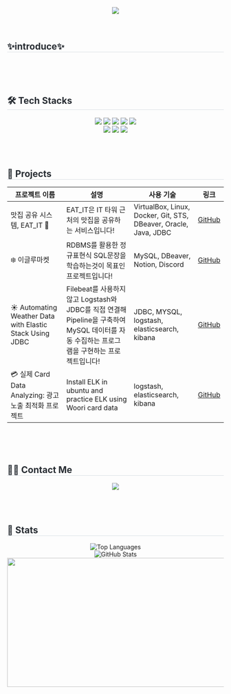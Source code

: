 <div align="center">
    <img src="https://capsule-render.vercel.app/api?type=waving&color=auto&height=180&text=minjee&animation=fadeIn&fontColor=ffffff&fontSize=50" />
</div>
</br>
</br>
<h2 style="border-bottom: 1px solid #d8dee4; color: #282d33;">✨introduce✨</h2>


</br>
</br>
</br>
<h2 style="border-bottom: 1px solid #d8dee4; color: #282d33;">🛠️ Tech Stacks</h2>
<div align="center">
    <img src="https://img.shields.io/badge/C-A8B9CC?style=for-the-badge&logo=C&logoColor=white">
    <img src="https://img.shields.io/badge/Elasticsearch-005571?style=for-the-badge&logo=Elasticsearch&logoColor=white">
    <img src="https://img.shields.io/badge/HTML5-E34F26?style=for-the-badge&logo=HTML5&logoColor=white">
    <img src="https://img.shields.io/badge/Java-007396?style=for-the-badge&logo=Java&logoColor=white">
    <img src="https://img.shields.io/badge/Javascript-F7DF1E?style=for-the-badge&logo=Javascript&logoColor=white">
    <br/>
    <img src="https://img.shields.io/badge/Linux-FCC624?style=for-the-badge&logo=Linux&logoColor=white">
    <img src="https://img.shields.io/badge/MySQL-4479A1?style=for-the-badge&logo=MySQL&logoColor=white">
    <img src="https://img.shields.io/badge/Oracle-F80000?style=for-the-badge&logo=Oracle&logoColor=white">
</div>
</br>
</br>
</br>
<h2 style="border-bottom: 1px solid #d8dee4; color: #282d33;">📂 Projects</h2>

<table>
    <thead>
        <tr>
            <th>프로젝트 이름</th>
            <th>설명</th>
            <th>사용 기술</th>
            <th>링크</th>
        </tr>
    </thead>
    <tbody>
        <tr>
            <td>맛집 공유 시스템, EAT_IT 🍜</td>
            <td>EAT_IT은 IT 타워 근처의 맛집을 공유하는 서비스입니다!</td>
            <td>VirtualBox, Linux, Docker, Git, STS, DBeaver, Oracle, Java, JDBC</td>
            <td><a href="https://github.com/3kim-gu/Eat_IT" target="_blank">GitHub</a></td>
        </tr>
        <tr>
            <td>❄️ 이글루마켓</td>
            <td>RDBMS를 활용한 정규표현식 SQL문장을 학습하는것이 목표인 프로젝트입니다!</td>
            <td>MySQL, DBeaver, Notion, Discord</td>
            <td><a href="https://github.com/IglooMarket/IglooMarket" target="_blank">GitHub</a></td>
        </tr>
        <tr>
            <td>☀️ Automating Weather Data with Elastic Stack Using JDBC</td>
            <td>Filebeat를 사용하지 않고 Logstash와 JDBC를 직접 연결해 Pipeline을 구축하여 MySQL 데이터를 자동 수집하는 프로그램을 구현하는 프로젝트입니다!</td>
            <td>JDBC, MYSQL, logstash, elasticsearch, kibana</td>
            <td><a href="https://github.com/minsung159357/weather" target="_blank">GitHub</a></td>
        </tr>
        <tr>
            <td>💳 실제 Card Data Analyzing: 광고 노출 최적화 프로젝트</td>
            <td>Install ELK in ubuntu and practice ELK using Woori card data</td>
            <td>logstash, elasticsearch, kibana</td>
            <td><a href="https://github.com/letsgojh0810/wooridata">GitHub</a></td>
        </tr>
    </tbody>
</table>

</br>
</br>
</br>
<h2 style="border-bottom: 1px solid #d8dee4; color: #282d33;">🧑‍💻 Contact Me</h2>
<div align="center">
    <a href="https://velog.io/@minjee/posts">
        <img src="https://img.shields.io/badge/Velog-20C997?style=for-the-badge&logo=Velog&logoColor=white">
    </a>
</div>

</br>
</br>
</br>
<h2 style="border-bottom: 1px solid #d8dee4; color: #282d33;">🏅 Stats</h2>
<div align="center">
    <img src="https://github-readme-stats.vercel.app/api/top-langs/?username=minjee83&layout=compact&theme=radical" alt="Top Languages">
    <br>
    <img src="https://github-readme-stats.vercel.app/api?username=minjee83&show_icons=true&theme=radical" alt="GitHub Stats">
</div>

<a href="https://www.gitanimals.org/en_US?utm_medium=image&utm_source=minjee83&utm_content=farm">
<img
  src="https://render.gitanimals.org/farms/minjee83"
  width="600"
  height="300"
/>
</a>
